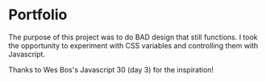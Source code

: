 # Portfolio

The purpose of this project was to do BAD design that still functions. I took the opportunity to  experiment with CSS variables and controlling them with Javascript.

Thanks to Wes Bos's Javascript 30 (day 3) for the inspiration!
